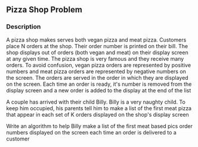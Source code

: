 ## Pizza Shop Problem
### Description
A pizza shop makes serves both vegan pizza and meat pizza. Customers place N orders at the shop. Their order number is printed on their bill. The shop displays out of orders (both vegan and meat) on their display screen at any given time. The pizza shop is very famous and they receive many orders. To avoid confusion, vegan pizza orders are represented by positive numbers and meat pizza orders are represented by negative numbers on the screen. The orders are served in the order in which they are displayed on the screen. Each time an order is ready, it's number is removed from the display screen and a new order is added to the display at the end of the list

A couple has arrived with their child Billy. Billy is a very naughty child. To keep him occupied, his parents tell him to make a list of the first meat pizza that appear in each set of K orders displayed on the shop's display screen

Write an algorithm to help Billy make a list of the first meat based pics order numbers displayed on the screen each time an order is delivered to a customer